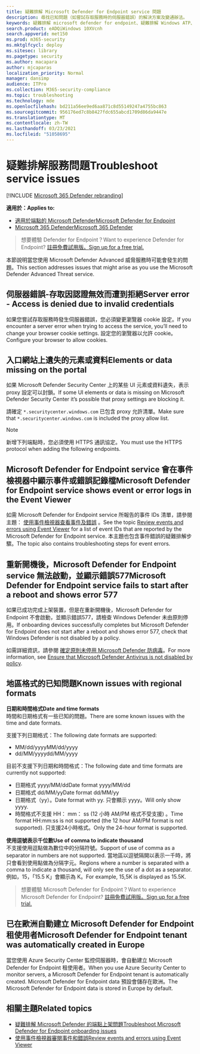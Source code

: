 ```yaml
---
title: 疑難排解 Microsoft Defender for Endpoint service 問題
description: 尋找已知問題（如嘗試存取服務時的伺服器錯誤）的解決方案及變通辦法。
keywords: 疑難排解 microsoft defender for endpoint、疑難排解 Windows ATP、伺服器錯誤、拒絕存取、無效認證、沒有資料、儀表板入口網站、允許事件檢視器
search.product: eADQiWindows 10XVcnh
search.appverid: met150
ms.prod: m365-security
ms.mktglfcycl: deploy
ms.sitesec: library
ms.pagetype: security
ms.author: macapara
author: mjcaparas
localization_priority: Normal
manager: dansimp
audience: ITPro
ms.collection: M365-security-compliance
ms.topic: troubleshooting
ms.technology: mde
ms.openlocfilehash: bd211a56ee9ed6aa871c8d55149247a4755bc863
ms.sourcegitcommit: 956176ed7c8b8427fdc655abcd1709d86da9447e
ms.translationtype: MT
ms.contentlocale: zh-TW
ms.lasthandoff: 03/23/2021
ms.locfileid: "51058695"
---
```

# <a name="troubleshoot-service-issues"></a><span data-ttu-id="144d9-104">疑難排解服務問題</span><span class="sxs-lookup"><span data-stu-id="144d9-104">Troubleshoot service issues</span></span>

[!INCLUDE [Microsoft 365 Defender rebranding](../../includes/microsoft-defender.md)]

<span data-ttu-id="144d9-105">**適用於：**</span><span class="sxs-lookup"><span data-stu-id="144d9-105">**Applies to:**</span></span>
- [<span data-ttu-id="144d9-106">適用於端點的 Microsoft Defender</span><span class="sxs-lookup"><span data-stu-id="144d9-106">Microsoft Defender for Endpoint</span></span>](https://go.microsoft.com/fwlink/p/?linkid=2146631)
- [<span data-ttu-id="144d9-107">Microsoft 365 Defender</span><span class="sxs-lookup"><span data-stu-id="144d9-107">Microsoft 365 Defender</span></span>](https://go.microsoft.com/fwlink/?linkid=2118804)

> <span data-ttu-id="144d9-108">想要體驗 Defender for Endpoint？</span><span class="sxs-lookup"><span data-stu-id="144d9-108">Want to experience Defender for Endpoint?</span></span> [<span data-ttu-id="144d9-109">註冊免費試用版。</span><span class="sxs-lookup"><span data-stu-id="144d9-109">Sign up for a free trial.</span></span>](https://www.microsoft.com/microsoft-365/windows/microsoft-defender-atp?ocid=docs-wdatp-pullalerts-abovefoldlink) 


<span data-ttu-id="144d9-110">本節說明當您使用 Microsoft Defender Advanced 威脅服務時可能會發生的問題。</span><span class="sxs-lookup"><span data-stu-id="144d9-110">This section addresses issues that might arise as you use the Microsoft Defender Advanced Threat service.</span></span>

## <a name="server-error---access-is-denied-due-to-invalid-credentials"></a><span data-ttu-id="144d9-111">伺服器錯誤-存取因認證無效而遭到拒絕</span><span class="sxs-lookup"><span data-stu-id="144d9-111">Server error - Access is denied due to invalid credentials</span></span>
<span data-ttu-id="144d9-112">如果您嘗試存取服務時發生伺服器錯誤，您必須變更瀏覽器 cookie 設定。</span><span class="sxs-lookup"><span data-stu-id="144d9-112">If you encounter a server error when trying to access the service, you’ll need to change your browser cookie settings.</span></span>
<span data-ttu-id="144d9-113">設定您的瀏覽器以允許 cookie。</span><span class="sxs-lookup"><span data-stu-id="144d9-113">Configure your browser to allow cookies.</span></span>

## <a name="elements-or-data-missing-on-the-portal"></a><span data-ttu-id="144d9-114">入口網站上遺失的元素或資料</span><span class="sxs-lookup"><span data-stu-id="144d9-114">Elements or data missing on the portal</span></span>
<span data-ttu-id="144d9-115">如果 Microsoft Defender Security Center 上的某些 UI 元素或資料遺失，表示 proxy 設定可以封鎖。</span><span class="sxs-lookup"><span data-stu-id="144d9-115">If some UI elements or data is missing on Microsoft Defender Security Center it’s possible that proxy settings are blocking it.</span></span>

<span data-ttu-id="144d9-116">請確定 `*.securitycenter.windows.com` 已包含 proxy 允許清單。</span><span class="sxs-lookup"><span data-stu-id="144d9-116">Make sure that `*.securitycenter.windows.com` is included the proxy allow list.</span></span>


> [!NOTE]
> <span data-ttu-id="144d9-117">新增下列端點時，您必須使用 HTTPS 通訊協定。</span><span class="sxs-lookup"><span data-stu-id="144d9-117">You must use the HTTPS protocol when adding the following endpoints.</span></span>

## <a name="microsoft-defender-for-endpoint-service-shows-event-or-error-logs-in-the-event-viewer"></a><span data-ttu-id="144d9-118">Microsoft Defender for Endpoint service 會在事件檢視器中顯示事件或錯誤記錄檔</span><span class="sxs-lookup"><span data-stu-id="144d9-118">Microsoft Defender for Endpoint service shows event or error logs in the Event Viewer</span></span>

<span data-ttu-id="144d9-119">如需 Microsoft Defender for Endpoint service 所報告的事件 IDs 清單，請參閱主題： [使用事件檢視器查看事件及錯誤](event-error-codes.md) 。</span><span class="sxs-lookup"><span data-stu-id="144d9-119">See the topic [Review events and errors using Event Viewer](event-error-codes.md) for a list of event IDs that are reported by the Microsoft Defender for Endpoint service.</span></span> <span data-ttu-id="144d9-120">本主題也包含事件錯誤的疑難排解步驟。</span><span class="sxs-lookup"><span data-stu-id="144d9-120">The topic also contains troubleshooting steps for event errors.</span></span>

## <a name="microsoft-defender-for-endpoint-service-fails-to-start-after-a-reboot-and-shows-error-577"></a><span data-ttu-id="144d9-121">重新開機後，Microsoft Defender for Endpoint service 無法啟動，並顯示錯誤577</span><span class="sxs-lookup"><span data-stu-id="144d9-121">Microsoft Defender for Endpoint service fails to start after a reboot and shows error 577</span></span>

<span data-ttu-id="144d9-122">如果已成功完成上架裝置，但是在重新開機後，Microsoft Defender for Endpoint 不會啟動，並顯示錯誤577，請檢查 Windows Defender 未由原則停用。</span><span class="sxs-lookup"><span data-stu-id="144d9-122">If onboarding devices successfully completes but Microsoft Defender for Endpoint does not start after a reboot and shows error 577, check that Windows Defender is not disabled by a policy.</span></span>

<span data-ttu-id="144d9-123">如需詳細資訊，請參閱 [確定原則未停用 Microsoft Defender 防病毒](troubleshoot-onboarding.md#ensure-that-microsoft-defender-antivirus-is-not-disabled-by-a-policy)。</span><span class="sxs-lookup"><span data-stu-id="144d9-123">For more information, see [Ensure that Microsoft Defender Antivirus is not disabled by policy](troubleshoot-onboarding.md#ensure-that-microsoft-defender-antivirus-is-not-disabled-by-a-policy).</span></span>

## <a name="known-issues-with-regional-formats"></a><span data-ttu-id="144d9-124">地區格式的已知問題</span><span class="sxs-lookup"><span data-stu-id="144d9-124">Known issues with regional formats</span></span>

<span data-ttu-id="144d9-125">**日期和時間格式**</span><span class="sxs-lookup"><span data-stu-id="144d9-125">**Date and time formats**</span></span><br>
<span data-ttu-id="144d9-126">時間和日期格式有一些已知的問題。</span><span class="sxs-lookup"><span data-stu-id="144d9-126">There are some known issues with the time and date formats.</span></span> 

<span data-ttu-id="144d9-127">支援下列日期格式：</span><span class="sxs-lookup"><span data-stu-id="144d9-127">The following date formats are supported:</span></span>
- <span data-ttu-id="144d9-128">MM/dd/yyyy</span><span class="sxs-lookup"><span data-stu-id="144d9-128">MM/dd/yyyy</span></span>
- <span data-ttu-id="144d9-129">dd/MM/yyyy</span><span class="sxs-lookup"><span data-stu-id="144d9-129">dd/MM/yyyy</span></span>

<span data-ttu-id="144d9-130">目前不支援下列日期和時間格式：</span><span class="sxs-lookup"><span data-stu-id="144d9-130">The following date and time formats are currently not supported:</span></span>
- <span data-ttu-id="144d9-131">日期格式 yyyy/MM/dd</span><span class="sxs-lookup"><span data-stu-id="144d9-131">Date format yyyy/MM/dd</span></span>
- <span data-ttu-id="144d9-132">日期格式 dd/MM/yy</span><span class="sxs-lookup"><span data-stu-id="144d9-132">Date format dd/MM/yy</span></span>
- <span data-ttu-id="144d9-133">日期格式（yy）。</span><span class="sxs-lookup"><span data-stu-id="144d9-133">Date format with yy.</span></span> <span data-ttu-id="144d9-134">只會顯示 yyyy。</span><span class="sxs-lookup"><span data-stu-id="144d9-134">Will only show yyyy.</span></span>
- <span data-ttu-id="144d9-135">時間格式不支援 HH： mm： ss (12 小時 AM/PM 格式不受支援) 。</span><span class="sxs-lookup"><span data-stu-id="144d9-135">Time format HH:mm:ss is not supported (the 12 hour AM/PM format is not supported).</span></span> <span data-ttu-id="144d9-136">只支援24小時格式。</span><span class="sxs-lookup"><span data-stu-id="144d9-136">Only the 24-hour format is supported.</span></span>

<span data-ttu-id="144d9-137">**使用逗號表示千位數**</span><span class="sxs-lookup"><span data-stu-id="144d9-137">**Use of comma to indicate thousand**</span></span><br>
<span data-ttu-id="144d9-138">不支援使用逗點做為數位中的分隔符號。</span><span class="sxs-lookup"><span data-stu-id="144d9-138">Support of use of comma as a separator in numbers are not supported.</span></span> <span data-ttu-id="144d9-139">當地區以逗號隔開以表示一千時，將只會看到使用點做為分隔字元。</span><span class="sxs-lookup"><span data-stu-id="144d9-139">Regions where a number is separated with a comma to indicate a thousand, will only see the use of a dot as a separator.</span></span> <span data-ttu-id="144d9-140">例如，15，「15.5 K」會顯示為 K。</span><span class="sxs-lookup"><span data-stu-id="144d9-140">For example, 15,5K is displayed as 15.5K.</span></span>

><span data-ttu-id="144d9-141">想要體驗 Microsoft Defender for Endpoint？</span><span class="sxs-lookup"><span data-stu-id="144d9-141">Want to experience Microsoft Defender for Endpoint?</span></span> [<span data-ttu-id="144d9-142">註冊免費試用版。</span><span class="sxs-lookup"><span data-stu-id="144d9-142">Sign up for a free trial.</span></span>](https://www.microsoft.com/microsoft-365/windows/microsoft-defender-atp?ocid=docs-wdatp-troubleshoot-belowfoldlink)

## <a name="microsoft-defender-for-endpoint-tenant-was-automatically-created-in-europe"></a><span data-ttu-id="144d9-143">已在歐洲自動建立 Microsoft Defender for Endpoint 租使用者</span><span class="sxs-lookup"><span data-stu-id="144d9-143">Microsoft Defender for Endpoint tenant was automatically created in Europe</span></span>
<span data-ttu-id="144d9-144">當您使用 Azure Security Center 監控伺服器時，會自動建立 Microsoft Defender for Endpoint 租使用者。</span><span class="sxs-lookup"><span data-stu-id="144d9-144">When you use Azure Security Center to monitor servers, a Microsoft Defender for Endpoint tenant is automatically created.</span></span> <span data-ttu-id="144d9-145">Microsoft Defender for Endpoint data 預設會儲存在歐洲。</span><span class="sxs-lookup"><span data-stu-id="144d9-145">The Microsoft Defender for Endpoint data is stored in Europe by default.</span></span>





## <a name="related-topics"></a><span data-ttu-id="144d9-146">相關主題</span><span class="sxs-lookup"><span data-stu-id="144d9-146">Related topics</span></span>
- [<span data-ttu-id="144d9-147">疑難排解 Microsoft Defender 的端點上架問題</span><span class="sxs-lookup"><span data-stu-id="144d9-147">Troubleshoot Microsoft Defender for Endpoint onboarding issues</span></span>](troubleshoot-onboarding.md)
- [<span data-ttu-id="144d9-148">使用事件檢視器審閱事件和錯誤</span><span class="sxs-lookup"><span data-stu-id="144d9-148">Review events and errors using Event Viewer</span></span>](event-error-codes.md)

